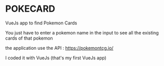 # POKECARD
VueJs app to find Pokemon Cards

You just have to enter a pokemon name in the input to see all the existing cards of that pokemon

the application use the API : https://pokemontcg.io/

I coded it with VueJs (that's my first VueJs app)
